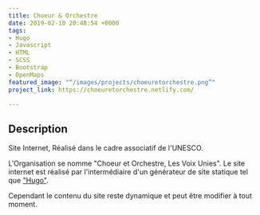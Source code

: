 ```yaml
---
title: Choeur & Orchestre
date: 2019-02-10 20:48:54 +0000
tags:
- Hugo
- Javascript
- HTML
- SCSS
- Bootstrap
- OpenMaps
featured_image: "“/images/projects/choeuretorchestre.png”"
project_link: https://choeuretorchestre.netlify.com/

---
```

## Description

Site Internet, Réalisé dans le cadre associatif de l'UNESCO.

L'Organisation se nomme "Choeur et Orchestre, Les Voix Unies". Le site internet est réalisé par l'intermédiaire d'un générateur de site statique tel que ["Hugo"](https://gohugo.io/ "Hugo"). 

Cependant le contenu du site reste dynamique et peut être modifier à tout moment.